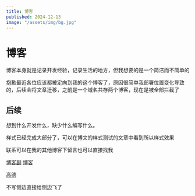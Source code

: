 ```yaml
---
title: 博客
published: 2024-12-13
image: "/assets/img/bg.jpg"
---
```


# 博客

博客本身就是记录开发经验，记录生活的地方，但我想要的是一个简洁而不简单的

抱歉最近各位应该都被定向到我的这个博客了，原因很简单我部署位置变化导致的，后续会将文章迁移，之前是一个域名共存两个博客，现在是被全部拦截了

## 后续

想到什么开发什么，缺少什么编写什么。

样式已经完成大部分了，可以在博文的样式测试的文章中看到所以样式效果

联系可以在我的其他博客下留言也可以直接找我

[博客副](https://fy.unaux.com/) [博客](https://fengyegf.cn/blog)

[高德](https://t.me/FY_YUN)

不写侧边直接给侧边飞了

